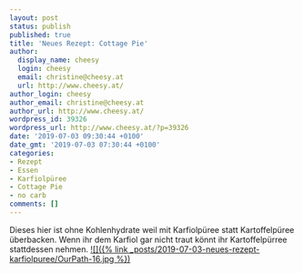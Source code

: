 ```yaml
---
layout: post
status: publish
published: true
title: 'Neues Rezept: Cottage Pie'
author:
  display_name: cheesy
  login: cheesy
  email: christine@cheesy.at
  url: http://www.cheesy.at/
author_login: cheesy
author_email: christine@cheesy.at
author_url: http://www.cheesy.at/
wordpress_id: 39326
wordpress_url: http://www.cheesy.at/?p=39326
date: '2019-07-03 09:30:44 +0100'
date_gmt: '2019-07-03 07:30:44 +0100'
categories:
- Rezept
- Essen
- Karfiolpüree
- Cottage Pie
- no carb
comments: []
---
```

Dieses hier ist ohne Kohlenhydrate weil mit Karfiolpüree statt Kartoffelpüree überbacken. Wenn ihr dem Karfiol gar nicht traut könnt ihr Kartoffelpürree stattdessen nehmen.
[![]({% link _posts/2019-07-03-neues-rezept-karfiolpuree/OurPath-16.jpg %})](http://www.cheesy.at/rezepte/hauptspeisen/fleisch/cottage-pie-no-carb/)
